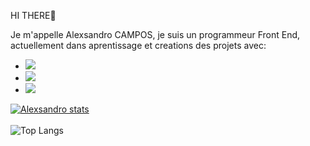 HI THERE👊

Je m'appelle Alexsandro CAMPOS, je suis un programmeur Front End, actuellement dans aprentissage et creations des projets avec:

- <img src="https://img.shields.io/badge/HTML5-E34F26?style=for-the-badge&logo=html5&logoColor=white">
- <img src="https://img.shields.io/badge/CSS-1572B6?style=for-the-badge&logo=css3&logoColor=white">
- <img src="https://img.shields.io/badge/Java-ED8B00?style=for-the-badge&logo=openjdk&logoColor=white">
[![Alexsandro stats](https://github-readme-stats.vercel.app/api?username=Alexsandro1969)](https://github.com/anuraghazra/github-readme-stats)
<br>
<br>
![Top Langs](https://github-readme-stats.vercel.app/api/top-langs/?username=Alexsandro1969&hide=javascript,html)
